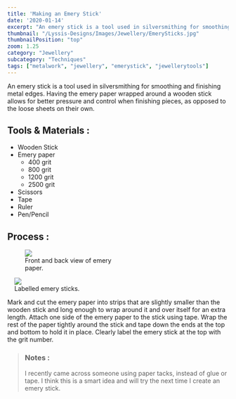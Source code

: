 ```yaml
---
title: 'Making an Emery Stick'
date: '2020-01-14'
excerpt: "An emery stick is a tool used in silversmithing for smoothing and finishing metal edges..."
thumbnail: "/Lyssis-Designs/Images/Jewellery/EmerySticks.jpg"
thumbnailPosition: "top"
zoom: 1.25
category: "Jewellery"
subcategory: "Techniques"
tags: ["metalwork", "jewellery", "emerystick", "jewellerytools"]
---
```


An emery stick is a tool used in silversmithing for smoothing and finishing metal edges. Having the emery paper wrapped around a wooden stick allows for better pressure and control when finishing pieces, as opposed to the loose sheets on their own.

## Tools & Materials :

- Wooden Stick
- Emery paper
    - 400 grit
    - 800 grit
    - 1200 grit
    - 2500 grit
- Scissors
- Tape
- Ruler
- Pen/Pencil

## Process :

<div class="clearfix">
<figure class="flex-left" style="width: 15rem;">
    <img src="/Lyssis-Designs/Images/Jewellery/EmeryPaperBackAndFront.jpg">
    <figcaption>Front and back view of emery paper.</figcaption>
</figure>

<figure class="flex-right" style="max-width: 15rem; margin-left: 1rem;">
  <img src="/Lyssis-Designs/Images/Jewellery/EmerySticksLabelled.jpg">
  <figcaption>Labelled emery sticks.</figcaption>
</figure>

Mark and cut the emery paper into strips that are slightly smaller than the wooden stick and long enough to wrap around it and over itself for an extra length. Attach one side of the emery paper to the stick using tape. Wrap the rest of the paper tightly around the stick and tape down the ends at the top and bottom to hold it in place. Clearly label the emery stick at the top with the grit number.
</div>

> ### Notes :
> I recently came across someone using paper tacks, instead of glue or tape. I think this is a smart idea and will try the next time I create an emery stick.